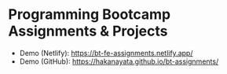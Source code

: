 # Programming Bootcamp Assignments & Projects
- Demo (Netlify): https://bt-fe-assignments.netlify.app/
- Demo (GitHub): https://hakanayata.github.io/bt-assignments/
